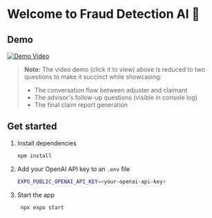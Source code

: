 # Welcome to Fraud Detection AI 👋

## Demo
[![Demo Video](https://img.youtube.com/vi/70YTj7RthXM/0.jpg)](https://youtu.be/70YTj7RthXM)

> **Note:** The video demo (click it to view) above is reduced to two questions to make it succinct while showcasing:
> - The conversation flow between adjuster and claimant
> - The advisor's follow-up questions (visible in console log)
> - The final claim report generation

## Get started

1. Install dependencies

   ```bash
   npm install
   ```

2. Add your OpenAI API key to an `.env` file

   ```bash
   EXPO_PUBLIC_OPENAI_API_KEY=<your-openai-api-key>
   ```

3. Start the app

   ```bash
    npx expo start
   ```

